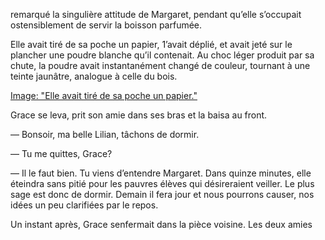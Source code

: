 remarqué la singulière attitude de Margaret, pendant qu’elle s’occupait
ostensiblement de servir la boisson parfumée.

Elle avait tiré de sa poche un papier, 1’avait déplié, et avait jeté sur le
plancher une poudre blanche qu’il contenait. Au choc léger produit par sa
chute, la poudre avait instantanément changé de couleur, tournant à une
teinte jaunâtre, analogue à celle du bois.

[Image: "Elle avait tiré de sa poche un papier."](../images/1-page-252.JPG)

Grace se leva, prit son amie dans ses bras et la baisa au front.

— Bonsoir, ma belle Lilian, tâchons de dormir.

— Tu me quittes, Grace?

— Il le faut bien. Tu viens d’entendre Margaret. Dans quinze minutes,
elle éteindra sans pitié pour les pauvres élèves qui désireraient veiller. Le
plus sage est donc de dormir. Demain il fera jour et nous pourrons causer,
nos idées un peu clarifiées par le repos.

Un instant après, Grace senfermait dans la pièce voisine. Les deux amies
